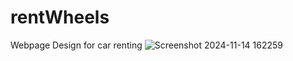 # rentWheels
Webpage Design for car renting
![Screenshot 2024-11-14 162259](https://github.com/user-attachments/assets/07e4ae49-ec19-49c7-9187-b83275879ed6)
